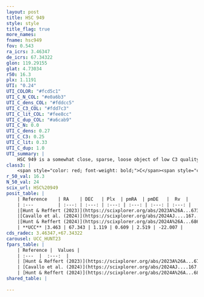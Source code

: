 ```yaml
---
layout: post
title: HSC 949
style: style
title_flag: true
more_names: 
fname: hsc949
fov: 0.543
ra_icrs: 3.46347
de_icrs: 67.34322
glon: 119.29155
glat: 4.73034
r50: 16.3
plx: 1.1191
UTI: "0.24"
UTI_COLOR: "#fcd5c1"
UTI_C_N_COL: "#e0a6b3"
UTI_C_dens_COL: "#fddcc5"
UTI_C_C3_COL: "#fdd7c3"
UTI_C_lit_COL: "#fee8cc"
UTI_C_dup_COL: "#a6cab9"
UTI_C_N: 0.0
UTI_C_dens: 0.27
UTI_C_C3: 0.25
UTI_C_lit: 0.33
UTI_C_dup: 1.0
UTI_summary: |
    HSC 949 is a somewhat close, sparse, loose object of low C3 quality. It was recently reported in the literature.<br><br><span style="color: #99180f; font-weight: bold;">Warning: </span>contains less than 25 stars with <i>P>0.5</i> estimated.
class3: |
    <span style="color: red; font-weight: bold;">C</span><span style="color: red; font-weight: bold;">C</span>
r_50_val: 16.3
N_50_val: 24
scix_url: HSC%20949
posit_table: |
    | Reference    | RA    | DEC   | Plx  | pmRA  | pmDE   |  Rv  |
    | :---         | :---: | :---: | :---: | :---: | :---: | :---: |
    |[Hunt & Reffert (2023)](https://scixplorer.org/abs/2023A%26A...673A.114H) | 3.693 | 67.345 | 1.119 | 0.564 | 2.518 | -31.49 |
    |[Cavallo et al. (2024)](https://scixplorer.org/abs/2024AJ....167...12C) | 3.2 | 67.321 | 1.111 | -- | -- | -- |
    |[Hunt & Reffert (2024)](https://scixplorer.org/abs/2024A%26A...686A..42H) | 3.693 | 67.345 | 1.119 | 0.564 | 2.518 | -31.49 |
    | **UCC** |3.463 | 67.343 | 1.119 | 0.609 | 2.519 | -22.007 | 
cds_radec: 3.46347,+67.34322
carousel: UCC_HUNT23
fpars_table: |
    | Reference |  Values |
    | :---  |  :---:  |
    | [Hunt & Reffert (2023)](https://scixplorer.org/abs/2023A%26A...673A.114H) | `AV50=3.601, diffAV50=1.754, MOD50=9.709, logAge50=7.811` |
    | [Cavallo et al. (2024)](https://scixplorer.org/abs/2024AJ....167...12C) | `AV50=3.32, dMod50=10.17, logAge50=7.75, [Fe/H]50=0.53` |
    | [Hunt & Reffert (2024)](https://scixplorer.org/abs/2024A%26A...686A..42H) | `MassJ=51.3377` |
shared_table: |
    
---
```

